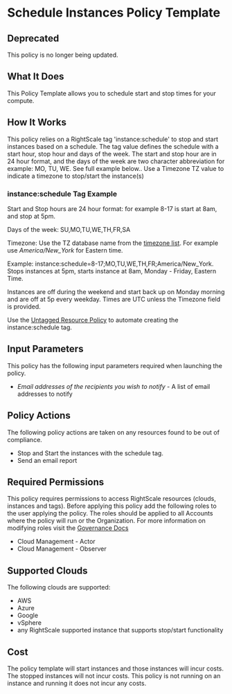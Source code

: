 # Schedule Instances Policy Template

## Deprecated

This policy is no longer being updated.

## What It Does

This Policy Template allows you to schedule start and stop times for your compute.

## How It Works

This policy relies on a RightScale tag 'instance:schedule' to stop and start instances based on a schedule.  The tag value defines the schedule with a start hour, stop hour and days of the week.  The start and stop hour are in 24 hour format, and the days of the week are two character abbreviation for example: MO, TU, WE. See full example below..  Use a Timezone TZ value to indicate a timezone to stop/start the instance(s)

### instance:schedule Tag Example

Start and Stop hours are 24 hour format: for example 8-17 is start at 8am, and stop at 5pm.

Days of the week: SU,MO,TU,WE,TH,FR,SA

Timezone: Use the TZ database name from the [timezone list](https://en.wikipedia.org/wiki/List_of_tz_database_time_zones). For example use *America/New_York* for Eastern time.

Example: instance:schedule=8-17;MO,TU,WE,TH,FR;America/New_York. Stops instances at 5pm, starts instance at 8am, Monday - Friday, Eastern Time.

Instances are off during the weekend and start back up on Monday morning and are off at 5p every weekday.
Times are UTC unless the Timezone field is provided.

Use the [Untagged Resource Policy](https://github.com/flexera-public/policy_templates/tree/master/compliance/flexera/cmp/tag_checker) to automate creating the instance:schedule tag.

## Input Parameters

This policy has the following input parameters required when launching the policy.

- *Email addresses of the recipients you wish to notify* - A list of email addresses to notify

## Policy Actions

The following policy actions are taken on any resources found to be out of compliance.

- Stop and Start the instances with the schedule tag.
- Send an email report

## Required Permissions

This policy requires permissions to access RightScale resources (clouds, instances and tags).  Before applying this policy add the following roles to the user applying the policy.  The roles should be applied to all Accounts where the policy will run or the Organization. For more information on modifying roles visit the [Governance Docs](https://docs.rightscale.com/cm/ref/user_roles.html)

- Cloud Management - Actor
- Cloud Management - Observer

## Supported Clouds

The following clouds are supported:

- AWS
- Azure
- Google
- vSphere
- any RightScale supported instance that supports stop/start functionality

## Cost

The policy template will start instances and those instances will incur costs. The stopped instances will not incur costs.  This policy is not running on an instance and running it does not incur any costs.
